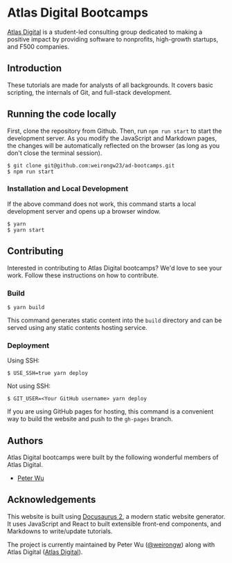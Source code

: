 # Atlas Digital Bootcamps

[Atlas Digital](https://atlasdigital.org/) is a student-led consulting group dedicated to making a positive impact by providing software to nonprofits, high-growth startups, and F500 companies.

## Introduction

These tutorials are made for analysts of all backgrounds. It covers basic scripting, the internals of Git, and full-stack development.

## Running the code locally

First, clone the repository from Github. Then, run `npm run start` to start the development server. As you modify the JavaScript and Markdown pages, the changes will be automatically reflected on the browser (as long as you don't close the terminal session).

```
$ git clone git@github.com:weirongw23/ad-bootcamps.git
$ npm run start
```

### Installation and Local Development

If the above command does not work, this command starts a local development server and opens up a browser window.

```
$ yarn
$ yarn start
```

## Contributing

Interested in contributing to Atlas Digital bootcamps? We'd love to see your work. Follow these instructions on how to contribute.

### Build

```
$ yarn build
```

This command generates static content into the `build` directory and can be served using any static contents hosting service.

### Deployment

Using SSH:

```
$ USE_SSH=true yarn deploy
```

Not using SSH:

```
$ GIT_USER=<Your GitHub username> yarn deploy
```

If you are using GitHub pages for hosting, this command is a convenient way to build the website and push to the `gh-pages` branch.

## Authors

Atlas Digital bootcamps were built by the following wonderful members of Atlas Digital.

-   [Peter Wu](https://www.weirongw.io)

## Acknowledgements

This website is built using [Docusaurus 2](https://docusaurus.io/), a modern static website generator. It uses JavaScript and React to built extensible front-end components, and Markdowns to write/update tutorials.

The project is currently maintained by Peter Wu ([@weirongw](https://github.com/weirongw23)) along with Atlas Digital ([Atlas Digital](https://atlasdigital.org/)).
